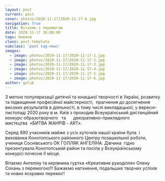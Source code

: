 ```yaml
---
layout: post
current: post
cover: photos/2020-11-17/2020-11-17-6.jpg
navigation: True
title: Вітаємо з перемогою
date: 2020-11-17 10:00:00
tags: Новини
class: post-template
subclass: 'post tag-news'
images:
  - image: photos/2020-11-17/2020-11-17-1.jpg
  - image: photos/2020-11-17/2020-11-17-2.jpg
  - image: photos/2020-11-17/2020-11-17-3.jpg
  - image: photos/2020-11-17/2020-11-17-4.jpg
  - image: photos/2020-11-17/2020-11-17-5.jpg
  - image: photos/2020-11-17/2020-11-17-6.jpg
author: golub
---
```


З метою популяризації дитячої та юнацької творчості в Україні, розвитку та підвищення професійної майстерності,  прагнення до досягнення високих результатів в діяльності, в тому числі викладацької, у вересні-листопаді 2020 року в м. Київ з проходив Всеукраїнський дистанційний конкурс образотворчого   та      декоративно-прикладного       мистецтва  «БИТВА ЖАНРІВ - ART».

Серед 890 учасників майже з усіх куточків нашої країни була  і вихованка Конотопського районного Центру позашкільної роботи, учениця Соснівського ОК  ГОЛЛЯК АНГЕЛІНА. Дівчина   гідно презентувала Конотопський район та  посіла  у Всеукраїнському конкурсі почесне ІІ місце.

Вітаємо Ангеліну та керівника гуртка «Креативне рукоділля»  Олену Сохань з перемогою!!! 	Бажаємо  натхнення, подальших творчих успіхів та нових яскравих перемог!
